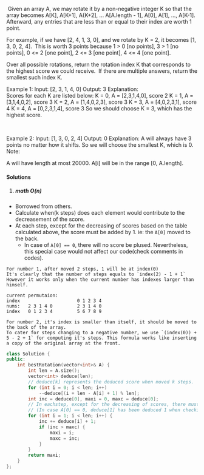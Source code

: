  Given an array A, we may rotate it by a non-negative integer K so that the array becomes A[K], A[K+1], A{K+2], ... A[A.length - 1], A[0], A[1], ..., A[K-1].  Afterward, any entries that are less than or equal to their index are worth 1 point. 

For example, if we have [2, 4, 1, 3, 0], and we rotate by K = 2, it becomes [1, 3, 0, 2, 4].  This is worth 3 points because 1 > 0 [no points], 3 > 1 [no points], 0 <= 2 [one point], 2 <= 3 [one point], 4 <= 4 [one point].

Over all possible rotations, return the rotation index K that corresponds to the highest score we could receive.  If there are multiple answers, return the smallest such index K.

Example 1:
Input: [2, 3, 1, 4, 0]
Output: 3
Explanation:  
Scores for each K are listed below: 
K = 0,  A = [2,3,1,4,0],    score 2
K = 1,  A = [3,1,4,0,2],    score 3
K = 2,  A = [1,4,0,2,3],    score 3
K = 3,  A = [4,0,2,3,1],    score 4
K = 4,  A = [0,2,3,1,4],    score 3
So we should choose K = 3, which has the highest score.

 

Example 2:
Input: [1, 3, 0, 2, 4]
Output: 0
Explanation:  A will always have 3 points no matter how it shifts.
So we will choose the smallest K, which is 0.
Note:

A will have length at most 20000.
A[i] will be in the range [0, A.length].

#### Solutions

1. ##### math O(n)

- Borrowed from others.
- Calculate when(k steps) does each element would contribute to the decreasement of the score.
- At each step, except for the decreasing of scores based on the table calculated above, the score must be added by 1. ie: the `A[0]` moved to the back.
    - In case of `A[0] == 0`, there will no score be plused. Nevertheless, this special case would not affect our code(check comments in codes).

```
For number 1, after moved 2 steps, 1 will be at index(0)
It's clearly that the number of steps equals to `index(2) - 1 + 1`
However it works only when the current number has indexes larger than himself.

current permutaion:
index                     0 1 2 3 4 
nums:   2 3 1 4 0         2 3 1 4 0
index   0 1 2 3 4         5 6 7 8 9

For number 2, it's index is smaller than itself, it should be moved to the back of the array.
To cater for steps changing to a negative number, we use `(index(0)) + 5 - 2 + 1` for computing it's steps. This formula works like inserting a copy of the original array at the front.

```


```cpp
class Solution {
public:
    int bestRotation(vector<int>& A) {
        int len = A.size();
        vector<int> deduce(len);
        // deduce[k] represents the deduced score when moved k steps.
        for (int i = 0; i < len; i++)
            --deduce[(i + len - A[i] + 1) % len];
        int inc = deduce[0], maxi = 0, maxc = deduce[0];
        // In eachstep, except for the decreasing of scores, there must be 1 score added. ie. The A[0] moved to the back.
        // (In case A[0] == 0, deduce[1] has been deduced 1 when checking the A[0], thus +1 - 1 = 0, would not interfere with the answer.
        for (int i = 1; i < len; i++) {
            inc += deduce[i] + 1;
            if (inc > maxc) {
                maxi = i;
                maxc = inc;
            }
        }
        return maxi;
    }
};
```